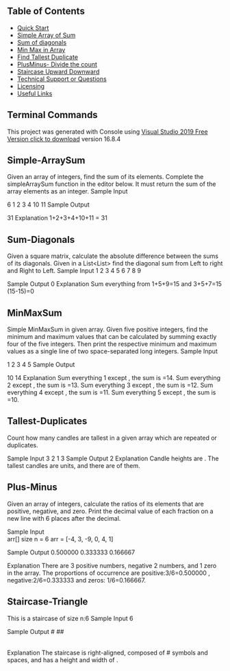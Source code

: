 ## Table of Contents
* [Quick Start](#quick-start)
* [Simple Array of Sum](#Simple-ArraySum)
* [Sum of diagonals](#Sum-Diagonals)
* [Min Max in Array](#MinMaxSum)
* [Find Tallest Duplicate](#Tallest-Duplicates)
* [PlusMinus- Divide the count](#Plus-Minus)
* [Staircase Upward Downward](#Staircase-Triangle)
* [Technical Support or Questions](#technical-support-or-questions)
* [Licensing](#licensing)
* [Useful Links](#useful-links)

## Terminal Commands

This project was generated with Console using [Visual Studio 2019 Free Version click to download](https://visualstudio.microsoft.com/downloads/) version 16.8.4

## Simple-ArraySum
Given an array of integers, find the sum of its elements.
Complete the simpleArraySum function in the editor below. It must return the sum of the array elements as an integer.
Sample Input

6
1 2 3 4 10 11
Sample Output

31
Explanation
1+2+3+4+10+11 = 31

## Sum-Diagonals
Given a square matrix, calculate the absolute difference between the sums of its diagonals.
Given in a List<List<int>> find the diagonal sum from Left to right and Right to Left.
Sample Input 
1 2 3
4 5 6
7 8 9

Sample Output
0
Explanation
Sum everything from 1+5+9=15 and 3+5+7=15 (15-15)=0


## MinMaxSum
Simple MinMaxSum in given array.
Given five positive integers, find the minimum and maximum values that can be calculated by summing exactly four of the five integers. 
Then print the respective minimum and maximum values as a single line of two space-separated long integers.
Sample Input

1 2 3 4 5
Sample Output

10 14
Explanation
Sum everything 1 except , the sum is =14.
Sum everything 2 except , the sum is =13.
Sum everything 3 except , the sum is =12.
Sum everything 4 except , the sum is =11.
Sum everything 5 except , the sum is =10.

## Tallest-Duplicates
Count how many candles are tallest in a given array which are repeated or duplicates.

Sample Input
3 2 1 3
Sample Output
2
Explanation
Candle heights are . The tallest candles are  units, and there are  of them.

## Plus-Minus
Given an array of integers, calculate the ratios of its elements that are positive, negative, and zero. 
Print the decimal value of each fraction on a new line with 6 places after the decimal.

Sample Input  
arr[] size n = 6
arr = [-4, 3, -9, 0, 4, 1]

Sample Output
0.500000
0.333333
0.166667

Explanation
There are 3 positive numbers,  negative 2 numbers, and 1 zero in the array.
The proportions of occurrence are positive:3/6=0.500000 , negative:2/6=0.333333  and zeros: 1/6=0.166667.


## Staircase-Triangle
This is a staircase of size n:6
Sample Input
6 

Sample Output
     #
    ##
   ###
  ####
 #####
######

Explanation
The staircase is right-aligned, composed of # symbols and spaces, and has a height and width of .
